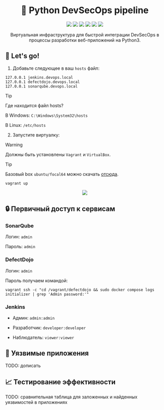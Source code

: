 <h1 align="center">🐍 Python DevSecOps pipeline</h1>

<p align="center">
<img src="https://img.shields.io/github/license/Ileriayo/markdown-badges?style=for-the-badge">
<img src="https://img.shields.io/badge/vagrant-%231563FF.svg?style=for-the-badge&logo=vagrant&logoColor=white">
<img src="https://img.shields.io/badge/ansible-%231A1918.svg?style=for-the-badge&logo=ansible&logoColor=white">
<img src="https://img.shields.io/badge/docker-%230db7ed.svg?style=for-the-badge&logo=docker&logoColor=white">
<img src="https://img.shields.io/badge/jenkins-%232C5263.svg?style=for-the-badge&logo=jenkins&logoColor=white">
<img src="https://img.shields.io/badge/SonarQube-black?style=for-the-badge&logo=sonarqube&logoColor=4E9BCD">
</p>

<p align="center">Виртуальная инфраструктура для быстрой интеграции DevSecOps в процессы разработки веб-приложений на Python3.</p>

## 🚀 Let's go!

1. Добавьте следующее в ваш `hosts` файл:

```text
127.0.0.1 jenkins.devops.local
127.0.0.1 defectdojo.devops.local
127.0.0.1 sonarqube.devops.local
```

> [!TIP]
> Где находится файл hosts?
>
> В Windows: `C:\Windows\System32\hosts`
>
> В Linux: `/etc/hosts`

2. Запустите виртуалку:

> [!WARNING]  
> Должны быть установлены `Vagrant` и `VirtualBox`.

> [!TIP]
> Базовый box `ubuntu/focal64` можно скачать [отсюда](https://portal.cloud.hashicorp.com/vagrant/discover/ubuntu/focal64).

```shell
vagrant up
```

<p align="center">
<img src="assets/vagrant_demo.gif">
</p>

## 🔒 Первичный доступ к сервисам

### SonarQube

Логин: `admin`

Пароль: `admin`

### DefectDojo

Логин: `admin`

Пароль получаем командой:

```shell
vagrant ssh -c "cd /vagrant/defectdojo && sudo docker compose logs initializer | grep 'Admin password:'"
```

### Jenkins

- Админ: `admin:admin`

- Разработчик: `developer:developer`

- Наблюдатель: `viewer:viewer`

## 🚩 Уязвимые приложения

TODO: дописать

## 📈 Тестирование эффективности

TODO: сравнительная таблица для заложенных и найденных уязвимостей в приложениях
